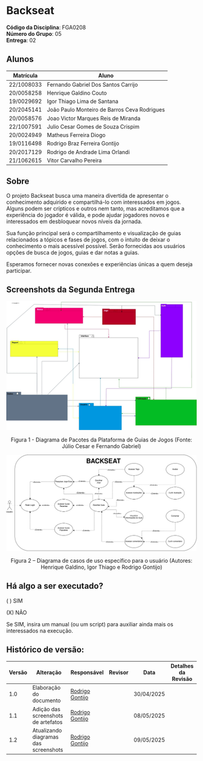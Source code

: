 # Backseat

**Código da Disciplina**: FGA0208<br>
**Número do Grupo**: 05<br>
**Entrega**: 02<br>

## Alunos
| Matrícula   | Aluno                                           |
|-------------|-------------------------------------------------|
| 22/1008033  | Fernando Gabriel Dos Santos Carrijo             |
| 20/0058258  | Henrique Galdino Couto                          |
| 19/0029692  | Igor Thiago Lima de Santana                     |
| 20/2045141  | João Paulo Monteiro de Barros Ceva Rodrigues    |
| 20/0058576  | Joao Victor Marques Reis de Miranda             |
| 22/1007591  | Julio Cesar Gomes de Souza Crispim              |
| 20/0024949  | Matheus Ferreira Diogo                          |
| 19/0116498  | Rodrigo Braz Ferreira Gontijo                   |
| 20/2017129  | Rodrigo de Andrade Lima Orlandi                 |
| 21/1062615  | Vitor Carvalho Pereira                          |


## Sobre 

O projeto Backseat busca uma maneira divertida de apresentar o conhecimento adquirido e compartilhá-lo com interessados em jogos. Alguns podem ser crípticos e outros nem tanto, mas acreditamos que a experiência do jogador é válida, e pode ajudar jogadores novos e interessados em desbloquear novos níveis da jornada.

Sua função principal será o compartilhamento e visualização de guias relacionados a tópicos e fases de jogos, com o intuito de deixar o conhecimento o mais acessível possível. Serão fornecidas aos usuários opções de busca de jogos, guias e dar notas a guias. 
	
Esperamos fornecer novas conexões e experiências únicas a quem deseja participar.

## Screenshots da Segunda Entrega

![Diagrama de Pacotes](./Imagens/image-home1.png)

<center>
	
Figura 1 - Diagrama de Pacotes da Plataforma de Guias de Jogos (Fonte: Júlio Cesar e Fernando Gabriel)
</center>


![Diagrama Caso De Uso do Usuário](./Imagens/caso-de-uso-usuario2.png)  

<center>
	
Figura 2 – Diagrama de casos de uso específico para o usuário (Autores: Henrique Galdino, Igor Thiago e Rodrigo Gontijo)
</center>

## Há algo a ser executado?

( ) SIM

(X) NÃO

Se SIM, insira um manual (ou um script) para auxiliar ainda mais os interessados na execução.


## Histórico de versão:

| Versão | Alteração                  | Responsável     | Revisor | Data       | Detalhes da Revisão |
| -      | -                          | -               | -       | -          | -                   |
| 1.0    | Elaboração do documento | [Rodrigo Gontijo](https://github.com/rodrigogontijoo)| | 30/04/2025 | |
| 1.1    | Adição das screenshots de artefatos | [Rodrigo Gontijo](https://github.com/rodrigogontijoo)| | 08/05/2025 | |
| 1.2    | Atualizando diagramas das screenshots | [Rodrigo Gontijo](https://github.com/rodrigogontijoo)| | 09/05/2025 | |


